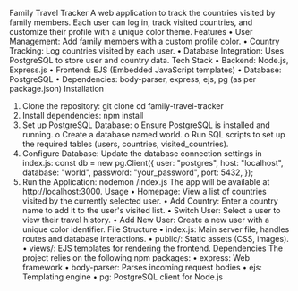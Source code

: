 Family Travel Tracker
A web application to track the countries visited by family members. Each user can log in, track visited countries, and customize their profile with a unique color theme.
Features
•	User Management: Add family members with a custom profile color.
•	Country Tracking: Log countries visited by each user.
•	Database Integration: Uses PostgreSQL to store user and country data.
Tech Stack
•	Backend: Node.js, Express.js
•	Frontend: EJS (Embedded JavaScript templates)
•	Database: PostgreSQL
•	Dependencies: body-parser, express, ejs, pg (as per package.json)
Installation
1.	Clone the repository:
git clone <repository-url>
cd family-travel-tracker
2.	Install dependencies:
npm install
3.	Set up PostgreSQL Database:
o	Ensure PostgreSQL is installed and running.
o	Create a database named world.
o	Run SQL scripts to set up the required tables (users, countries, visited_countries).
4.	Configure Database: Update the database connection settings in index.js:
const db = new pg.Client({
    user: "postgres",
    host: "localhost",
    database: "world",
    password: "your_password",
    port: 5432,
});
5.	Run the Application:
nodemon /index.js
The app will be available at http://localhost:3000.
Usage
•	Homepage: View a list of countries visited by the currently selected user.
•	Add Country: Enter a country name to add it to the user's visited list.
•	Switch User: Select a user to view their travel history.
•	Add New User: Create a new user with a unique color identifier.
File Structure
•	index.js: Main server file, handles routes and database interactions.
•	public/: Static assets (CSS, images).
•	views/: EJS templates for rendering the frontend.
Dependencies
The project relies on the following npm packages:
•	express: Web framework
•	body-parser: Parses incoming request bodies
•	ejs: Templating engine
•	pg: PostgreSQL client for Node.js

